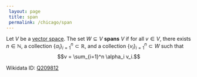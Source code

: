 ```yaml
---
 layout: page
 title: span
 permalink: /chicago/span
---
```

Let $V$ be a [vector space](https://mathgloss.github.io/MathGloss/chicago/vector_space). The set $W \subseteq V$ **spans** $V$ if for all $v \in V$, there exists $n \in \mathbb N$, a collection $\{\alpha_i\}_{i=1}^n \subset \mathbb R$, and a collection $\{v_i\}_{i=1}^n \subset W$ such that $$v = \sum_{i=1}^n \alpha_i v_i.$$

Wikidata ID: [Q209812](https://www.wikidata.org/wiki/Q209812)